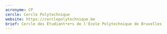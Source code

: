 ```yaml
---
acronyme: CP
cercle: Cercle Polytechnique
website: https://cerclepolytechnique.be
brief: Cercle des Étudiant•e•s de l'École Polytechnique de Bruxelles
---
```

